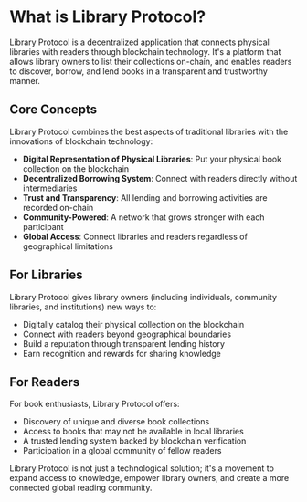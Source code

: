 # What is Library Protocol?

Library Protocol is a decentralized application that connects physical libraries with readers through blockchain technology. It's a platform that allows library owners to list their collections on-chain, and enables readers to discover, borrow, and lend books in a transparent and trustworthy manner.

## Core Concepts

Library Protocol combines the best aspects of traditional libraries with the innovations of blockchain technology:

- **Digital Representation of Physical Libraries**: Put your physical book collection on the blockchain
- **Decentralized Borrowing System**: Connect with readers directly without intermediaries
- **Trust and Transparency**: All lending and borrowing activities are recorded on-chain
- **Community-Powered**: A network that grows stronger with each participant
- **Global Access**: Connect libraries and readers regardless of geographical limitations

## For Libraries

Library Protocol gives library owners (including individuals, community libraries, and institutions) new ways to:

- Digitally catalog their physical collection on the blockchain
- Connect with readers beyond geographical boundaries
- Build a reputation through transparent lending history
- Earn recognition and rewards for sharing knowledge

## For Readers

For book enthusiasts, Library Protocol offers:

- Discovery of unique and diverse book collections
- Access to books that may not be available in local libraries
- A trusted lending system backed by blockchain verification
- Participation in a global community of fellow readers

Library Protocol is not just a technological solution; it's a movement to expand access to knowledge, empower library owners, and create a more connected global reading community. 